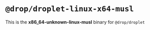 # `@drop/droplet-linux-x64-musl`

This is the **x86_64-unknown-linux-musl** binary for `@drop/droplet`
